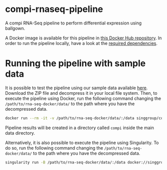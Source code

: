 # compi-rnaseq-pipeline

A compi RNA-Seq pipeline to perform differential expression using ballgown.

A Docker image is available for this pipeline in [this Docker Hub repository](https://hub.docker.com/r/singgroup/compi-rnaseq). In order to run the pipeline locally, have a look at the [required dependencies](DEPENDENCIES.md).

# Running the pipeline with sample data

It is possible to test the pipeline using our sample data available [here](https://static.sing-group.org/data/data-compi-rnaseq-pipeline-1.0.0.zip). Download the ZIP file and decompress it in your local file system. Then, to execute the pipeline using Docker, run the following command changing the `/path/to/rna-seq-docker/data/` to the path where you have the decompressed data.

```bash
docker run --rm -it -v /path/to/rna-seq-docker/data/:/data singgroup/compi-rnaseq -pa /data/parameters
```

Pipeline results will be created in a directory called `compi` inside the main data directory.

Alternatively, it is also possible to execute the pipeline using Singularity. To do so, run the following command changing the `/path/to/rna-seq-docker/data/` to the path where you have the decompressed data.

```bash
singularity run -B /path/to/rna-seq-docker/data/:/data docker://singgroup/compi-rnaseq -pa /data/parameters
```